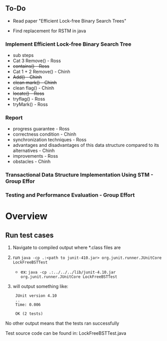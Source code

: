 ## To-Do

* Read paper "Efficient Lock-free Binary Search Trees"

* Find replacement for RSTM in java

### Implement Efficient Lock-free Binary Search Tree

  * sub steps
  * Cat 3 Remove() - Ross 
  * ~~contains() - Ross~~
  * Cat 1 + 2 Remove() - Chinh
  * ~~Add() - Chinh~~
  * ~~clean mark() - Chinh~~
  * clean flag() - Chinh
  * ~~locate() - Ross~~
  * tryflag() - Ross
  * tryMark() - Ross

### Report

  * progress  guarantee - Ross
  * correctness condition - Chinh
  * synchronization  techniques - Ross
  * advantages and disadvantages of this data structure compared to its alternatives - Chinh
  * improvements - Ross
  * obstacles - Chinh

### Transactional Data Structure Implementation Using STM - Group Effor

### Testing and Performance Evaluation - Group Effort

# Overview 

## Run test cases 

1) Navigate to compiled output where *.class files are 
2) run `java -cp .:<path to junit-410.jar> org.junit.runner.JUnitCore LockFreeBSTTest`
    * ex: `java -cp .:../../../lib/junit-4.10.jar org.junit.runner.JUnitCore LockFreeBSTTest`
3) will output something like: 

        JUnit version 4.10
        ..
        Time: 0.006
        
        OK (2 tests)

        
No other output means that the tests ran successfully

Test source code can be found in: LockFreeBSTTest.java